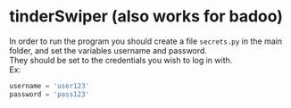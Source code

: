 # tinderSwiper (also works for badoo)

In order to run the program you should create a file ```secrets.py``` in the main folder, and set the variables username and password.  
They should be set to the credentials you wish to log in with.   
Ex:  
```py
username = 'user123'
password = 'pass123'
```
